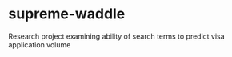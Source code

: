 # supreme-waddle
Research project examining ability of search terms to predict visa application volume
